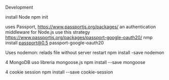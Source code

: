Development

install Node
npm init



uses Passport, https://www.passportjs.org/packages/ an  authentication middleware for Node.js
use this strategy  https://www.passportjs.org/packages/passport-google-oauth20/
nmp install passport@0.5 passport-google-oauth20

Uses nodemon:  relads file without server restart
npm install -save nodemon

4 MongoDB uso libreria mongoose.js
npm install --save mongoose

4 cookie session
npm install --save cookie-session 

